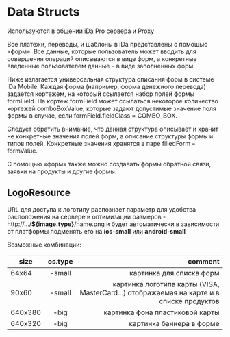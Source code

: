 # Data Structs

Используются в общении iDa Pro сервера и Proxy

Все платежи, переводы, и шаблоны в iDa представлены с помощью «форм». Все данные, которые пользователь может вводить для совершения операций описываются в виде форм, а конкретные введенные пользователем данные – в виде заполненных форм.

Ниже излагается универсальная структура описания форм в системе iDa Mobile. Каждая форма (например, форма денежного перевода) задается кортежем, на который ссылается набор полей формы formField. На кортеж formField может ссылаться некоторое количество кортежей comboBoxValue, которые задают допустимые значение поля формы в случае, если formField.fieldClass = COMBO_BOX.

Следует обратить внимание, что данная структура описывает и хранит не конкретные значения полей форм, а описание структуры формы и типов полей. Конкретные значения хранятся в паре filledForm – formValue.

С помощью «форм» также можно создавать формы обратной связи, заявки на продукты и другие формы.

## LogoResource

URL для доступа к логотипу распознает параметр для удобства расположения на сервере и оптимизации размеров - http://.../**${image.type}**/name.png и будет автоматически в зависимости от платформы подменять его на **ios-small** или **android-small**

Возможные комбинации:

size | os.type | comment
---|:---:|---:
64х64 | -small | картинка для списка форм
90х60 | -small | картинка логотипа карты (VISA, MasterCard...) отображаемая на карте и в списке продуктов
640х380 | -big | картинка фона пластиковой карты
640х320 | -big | картинка баннера в форме
